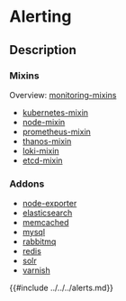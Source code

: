 # Alerting

## Description

### Mixins

Overview: [monitoring-mixins](https://github.com/monitoring-mixins/docs)

* [kubernetes-mixin](https://github.com/kubernetes-monitoring/kubernetes-mixin)
* [node-mixin](https://github.com/prometheus/node_exporter/tree/master/docs/node-mixin)
* [prometheus-mixin](https://github.com/prometheus/prometheus/tree/master/documentation/prometheus-mixin)
* [thanos-mixin](https://github.com/thanos-io/thanos/tree/master/mixin/thanos)
* [loki-mixin](https://github.com/grafana/loki/tree/master/production/loki-mixin)
* [etcd-mixin](https://github.com/etcd-io/etcd/tree/master/Documentation/etcd-mixin)

### Addons

* [node-exporter](https://github.com/nlamirault/monitoring-mixins/tree/master/addons/node-exporter)
* [elasticsearch](https://github.com/nlamirault/monitoring-mixins/tree/master/addons/elasticsearch)
* [memcached](https://github.com/nlamirault/monitoring-mixins/tree/master/addons/memcached)
* [mysql](https://github.com/nlamirault/monitoring-mixins/tree/master/addons/mysql)
* [rabbitmq](https://github.com/nlamirault/monitoring-mixins/tree/master/addons/rabbitmq)
* [redis](https://github.com/nlamirault/monitoring-mixins/tree/master/addons/redis)
* [solr](https://github.com/nlamirault/monitoring-mixins/tree/master/addons/solor)
* [varnish](https://github.com/nlamirault/monitoring-mixins/tree/master/addons/varnish)

{{#include ../../../alerts.md}}


